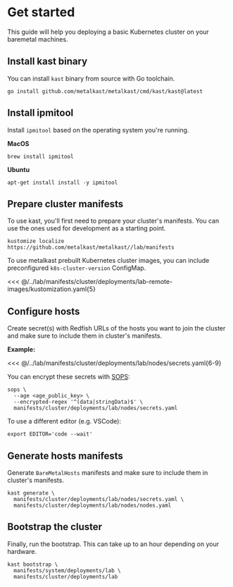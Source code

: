 # Get started

This guide will help you deploying a basic Kubernetes cluster on your baremetal machines.

## Install kast binary

You can install `kast` binary from source with Go toolchain.

```shell
go install github.com/metalkast/metalkast/cmd/kast/kast@latest
```

## Install ipmitool

Install `ipmitool` based on the operating system you're running.

**MacOS**

```shell
brew install ipmitool
```

**Ubuntu**

```shell
apt-get install install -y ipmitool
```

## Prepare cluster manifests

To use kast, you'll first need to prepare your cluster's manifests. You can use the ones used for development as a starting point.

```shell
kustomize localize https://github.com/metalkast/metalkast//lab/manifests
```

To use metalkast prebuilt Kubernetes cluster images, you can include preconfigured `k8s-cluster-version` ConfigMap.

<<< @/../lab/manifests/cluster/deployments/lab-remote-images/kustomization.yaml{5}

## Configure hosts

Create secret(s) with Redfish URLs of the hosts you want to join the cluster and make sure to include them in cluster's manifests.

**Example:**

<<< @/../lab/manifests/cluster/deployments/lab/nodes/secrets.yaml{6-9}

You can encrypt these secrets with [SOPS][sops]:

```shell
sops \
  --age <age_public_key> \
  --encrypted-regex '^(data|stringData)$' \
  manifests/cluster/deployments/lab/nodes/secrets.yaml
```

To use a different editor (e.g. VSCode):

```shell
export EDITOR='code --wait'
```

## Generate hosts manifests

Generate `BareMetalHosts` manifests and make sure to include them in cluster's manifests.

```shell { name=generate }
kast generate \
  manifests/cluster/deployments/lab/nodes/secrets.yaml \
  manifests/cluster/deployments/lab/nodes/nodes.yaml
```

## Bootstrap the cluster

Finally, run the bootstrap. This can take up to an hour depending on your hardware.

```shell { name=bootstrap }
kast bootstrap \
  manifests/system/deployments/lab \
  manifests/cluster/deployments/lab
```

[sops]: https://github.com/getsops/sops
